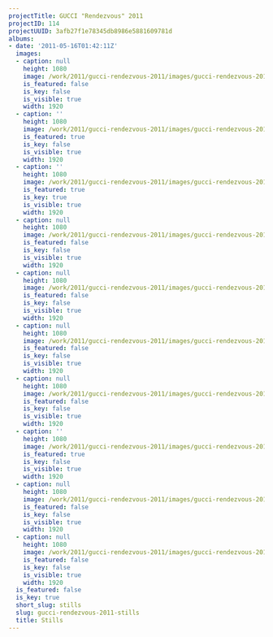 ```yaml
---
projectTitle: GUCCI "Rendezvous" 2011
projectID: 114
projectUUID: 3afb27f1e78345db8986e5881609781d
albums:
- date: '2011-05-16T01:42:11Z'
  images:
  - caption: null
    height: 1080
    image: /work/2011/gucci-rendezvous-2011/images/gucci-rendezvous-2011.02-1.jpg
    is_featured: false
    is_key: false
    is_visible: true
    width: 1920
  - caption: ''
    height: 1080
    image: /work/2011/gucci-rendezvous-2011/images/gucci-rendezvous-2011.04-1.jpg
    is_featured: true
    is_key: false
    is_visible: true
    width: 1920
  - caption: ''
    height: 1080
    image: /work/2011/gucci-rendezvous-2011/images/gucci-rendezvous-2011.06-1.jpg
    is_featured: true
    is_key: true
    is_visible: true
    width: 1920
  - caption: null
    height: 1080
    image: /work/2011/gucci-rendezvous-2011/images/gucci-rendezvous-2011.08-1.jpg
    is_featured: false
    is_key: false
    is_visible: true
    width: 1920
  - caption: null
    height: 1080
    image: /work/2011/gucci-rendezvous-2011/images/gucci-rendezvous-2011.10-1.jpg
    is_featured: false
    is_key: false
    is_visible: true
    width: 1920
  - caption: null
    height: 1080
    image: /work/2011/gucci-rendezvous-2011/images/gucci-rendezvous-2011.12-1.jpg
    is_featured: false
    is_key: false
    is_visible: true
    width: 1920
  - caption: null
    height: 1080
    image: /work/2011/gucci-rendezvous-2011/images/gucci-rendezvous-2011.14-1.jpg
    is_featured: false
    is_key: false
    is_visible: true
    width: 1920
  - caption: ''
    height: 1080
    image: /work/2011/gucci-rendezvous-2011/images/gucci-rendezvous-2011.16-1.jpg
    is_featured: true
    is_key: false
    is_visible: true
    width: 1920
  - caption: null
    height: 1080
    image: /work/2011/gucci-rendezvous-2011/images/gucci-rendezvous-2011.18-1.jpg
    is_featured: false
    is_key: false
    is_visible: true
    width: 1920
  - caption: null
    height: 1080
    image: /work/2011/gucci-rendezvous-2011/images/gucci-rendezvous-2011.20-1.jpg
    is_featured: false
    is_key: false
    is_visible: true
    width: 1920
  is_featured: false
  is_key: true
  short_slug: stills
  slug: gucci-rendezvous-2011-stills
  title: Stills
---
```

